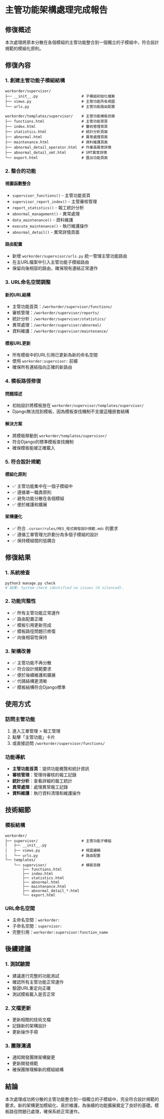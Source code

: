 # 主管功能架構處理完成報告

## 修復概述

本次處理將原本分散在各個模組的主管功能整合到一個獨立的子模組中，符合設計規範的模組化原則。

## 修復內容

### 1. 創建主管功能子模組結構

```
workorder/supervisor/
├── __init__.py                    # 子模組初始化檔案
├── views.py                       # 主管功能所有視圖
└── urls.py                        # 主管功能路由配置

workorder/templates/supervisor/    # 主管功能模板目錄
├── functions.html                 # 主管功能首頁
├── index.html                     # 審核管理首頁
├── statistics.html                # 統計分析頁面
├── abnormal.html                  # 異常處理頁面
├── maintenance.html               # 資料維護頁面
├── abnormal_detail_operator.html  # 作業員異常詳情
├── abnormal_detail_smt.html       # SMT異常詳情
└── export.html                    # 匯出功能頁面
```

### 2. 整合的功能

#### 視圖函數整合
- `supervisor_functions()` - 主管功能首頁
- `supervisor_report_index()` - 主管審核管理
- `report_statistics()` - 報工統計分析
- `abnormal_management()` - 異常處理
- `data_maintenance()` - 資料維護
- `execute_maintenance()` - 執行維護操作
- `abnormal_detail()` - 異常詳情頁面

#### 路由配置
- 新增 `workorder/supervisor/urls.py` 統一管理主管功能路由
- 在主URL檔案中引入主管功能子模組路由
- 保留向後相容的路由，確保現有連結正常運作

### 3. URL命名空間調整

#### 新的URL結構
- 主管功能首頁：`/workorder/supervisor/functions/`
- 審核管理：`/workorder/supervisor/reports/`
- 統計分析：`/workorder/supervisor/statistics/`
- 異常處理：`/workorder/supervisor/abnormal/`
- 資料維護：`/workorder/supervisor/maintenance/`

#### 模板URL更新
- 所有模板中的URL引用已更新為新的命名空間
- 使用 `workorder:supervisor:` 前綴
- 確保所有連結指向正確的新路由

### 4. 模板路徑修復

#### 問題描述
- 初始設計將模板放在 `workorder/supervisor/templates/supervisor/`
- Django無法找到模板，因為模板查找機制不支援這種嵌套結構

#### 解決方案
- 將模板移動到 `workorder/templates/supervisor/`
- 符合Django的標準模板查找機制
- 確保模板能被正確載入

### 5. 符合設計規範

#### 模組化原則
- ✅ 主管功能集中在一個子模組中
- ✅ 遵循單一職責原則
- ✅ 避免功能分散在各個模組
- ✅ 便於維護和擴展

#### 架構優化
- ✅ 符合 `.cursor/rules/MES_程式開發設計規範.mdc` 的要求
- ✅ 遵循工單管理允許劃分為多個子模組的設計
- ✅ 保持模組間的低耦合

## 修復結果

### 1. 系統檢查
```bash
python3 manage.py check
# 結果: System check identified no issues (0 silenced).
```

### 2. 功能完整性
- ✅ 所有主管功能正常運作
- ✅ 路由配置正確
- ✅ 模板引用更新完成
- ✅ 模板路徑問題已修復
- ✅ 向後相容性保持

### 3. 架構改善
- ✅ 主管功能不再分散
- ✅ 符合設計規範要求
- ✅ 便於後續維護和擴展
- ✅ 代碼結構更清晰
- ✅ 模板結構符合Django標準

## 使用方式

### 訪問主管功能
1. 進入工單管理 > 報工管理
2. 點擊「主管功能」卡片
3. 或直接訪問 `/workorder/supervisor/functions/`

### 功能導航
- **主管功能首頁**：提供功能概覽和統計資訊
- **審核管理**：管理待審核的報工記錄
- **統計分析**：查看詳細的報工統計
- **異常處理**：處理異常報工記錄
- **資料維護**：執行資料清理和維護操作

## 技術細節

### 模板結構
```
workorder/
├── supervisor/                    # 主管功能子模組
│   ├── __init__.py
│   ├── views.py                   # 視圖邏輯
│   └── urls.py                    # 路由配置
└── templates/
    └── supervisor/                # 模板目錄
        ├── functions.html
        ├── index.html
        ├── statistics.html
        ├── abnormal.html
        ├── maintenance.html
        ├── abnormal_detail_*.html
        └── export.html
```

### URL命名空間
- 主命名空間：`workorder:`
- 子命名空間：`supervisor:`
- 完整引用：`workorder:supervisor:function_name`

## 後續建議

### 1. 測試驗證
- 建議進行完整的功能測試
- 確認所有主管功能正常運作
- 驗證URL重定向正確
- 測試模板載入是否正常

### 2. 文檔更新
- 更新相關的技術文檔
- 記錄新的架構設計
- 更新操作手冊

### 3. 團隊溝通
- 通知開發團隊架構變更
- 更新開發規範
- 確保團隊理解新的模組結構

## 結論

本次處理成功將分散的主管功能整合到一個獨立的子模組中，完全符合設計規範的要求。新的架構更加模組化、易於維護，為後續的功能擴展奠定了良好的基礎。模板路徑問題已處理，確保系統正常運作。 